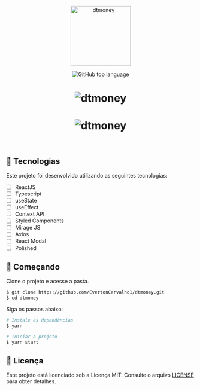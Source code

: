 <p align="center">
  <img alt="dtmoney" src="https://user-images.githubusercontent.com/82480230/192796504-b504705c-a681-4312-95f1-1f84c1b0ac20.svg" width="160px">
</p>

<p align="center">
  <img alt="GitHub top language" src="https://img.shields.io/github/languages/top/EvertonCarvalho1/dtmoney?color=119565&labelColor=471ac5">
</p>

<h1 align="center">
    <img alt="dtmoney" title="dtmoney" src="https://user-images.githubusercontent.com/82480230/192789500-623fb6cf-97ac-4b15-95d2-a61843e9ca28.PNG" />
</h1>

<h1 align="center">
    <img alt="dtmoney" title="dtmoney" src="https://user-images.githubusercontent.com/82480230/192789514-b796b033-f994-4b42-9971-045fb69c4b53.PNG" />
</h1>

<br>

## 🧪 Tecnologias

Este projeto foi desenvolvido utilizando as seguintes tecnologias:

-   [ ] ReactJS
-   [ ] Typescript
-   [ ] useState
-   [ ] useEffect
-   [ ] Context API
-   [ ] Styled Components
-   [ ] Mirage JS
-   [ ] Axios
-   [ ] React Modal
-   [ ] Polished

## 🚀 Começando

Clone o projeto e acesse a pasta.

```bash
$ git clone https://github.com/EvertonCarvalho1/dtmoney.git
$ cd dtmoney
```

Siga os passos abaixo:
```bash
# Instale as dependências
$ yarn

# Iniciar o projeto
$ yarn start
```

## 📝 Licença

Este projeto está licenciado sob a Licença MIT. Consulte o arquivo [LICENSE](LICENSE.md) para obter detalhes.